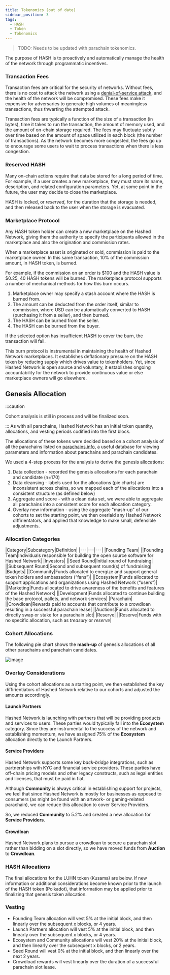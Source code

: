 ```yaml
---
title: Tokenomics (out of date)
sidebar_position: 3
tags:
  - HASH
  - Token
  - Tokenomics
---
```


> TODO: Needs to be updated with parachain tokenomics. 

The purpose of HASH is to proactively and automatically manage the health of the network through programmatic incentives.

### Transaction Fees
Transaction fees are critical for the security of networks. Without fees, there is no cost to attack the network using a [denial-of-service attack](https://www.paloaltonetworks.com/cyberpedia/what-is-a-denial-of-service-attack-dos), and the health of the network will be compromised. These fees make it expensive for adversaries to generate high volumes of meaningless transactions, thus thwarting the attempted attack.

Transaction fees are typically a function of the size of a transaction (in bytes), time it takes to run the transaction, the amount of memory used, and the amount of on-chain storage required. The fees may fluctuate subtly over time based on the amount of space utilized in each block (the number of transactions).  As the network becomes more congested, the fees go up to encourage some users to wait to process transactions when there is less congestion.

### Reserved HASH
Many on-chain actions require that data be stored for a long period of time. For example, if a user creates a new marketplace, they must store its name, description, and related configuration parameters. Yet, at some point in the future, the user may decide to close the marketplace. 

HASH is locked, or *reserved*, for the duration that the storage is needed, and then released back to the user when the storage is evacuated.

### Marketplace Protocol
Any HASH token holder can create a new marketplace on the Hashed Network, giving them the authority to specify the participants allowed in the marketplace and also the origination and commission rates.

When a marketplace asset is originated or sold, commission is paid to the marketplace owner. In this same transaction, 10% of the commission amount, in HASH token, is burned.

For example, if the commission on an order is $100 and the HASH value is $0.25, 40 HASH tokens will be burned. The marketplace protocol supports a number of mechanical methods for how this burn occurs.

1. Marketplace owner may specify a stash account where the HASH is burned from.
2. The amount can be deducted from the order itself, similar to commission, where USD can be automatically converted to HASH (purchasing it from a seller), and then burned.
3. The HASH can be burned from the seller.
4. The HASH can be burned from the buyer.

If the selected option has insufficient HASH to cover the burn, the transaction will fail.

This burn protocol is instrumental in maintaining the health of Hashed Network marketplaces. It establishes deflationary pressure on the HASH token by reducing supply which drives value to tokenholders. Yet, since Hashed Network is open source and voluntary, it establishes ongoing accountability for the network to provide continuous value or else marketplace owners will go elsewhere.

## Genesis Allocation
:::caution

Cohort analysis is still in process and will be finalized soon.

:::
As with all parachains, Hashed Network has an initial token quantity, allocations, and vesting periods codified into the first block. 

The allocations of these tokens were decided based on a cohort analysis of all the parachains listed on [parachains.info](https://parachains.info), a useful database for viewing parameters and information about parachains and parachain candidates.

We used a 4-step process for the analysis to derive the genesis allocations:
1. Data collection - recorded the genesis allocations for each parachain and candidate (n=170)
2. Data cleansing - labels used for the allocations (pie charts) are inconsistent across chains, so we mapped each of the allocations into a consistent structure (as defined below)
3. Aggregate and score - with a clean data set, we were able to aggregate all parachains into a consistent score for each allocation category.
4. Overlay new information - using the aggregate "mash-up" of our cohorts to set the starting point, we then overlaid any Hashed Network diffirientators, and applied that knowledge to make small, defensible adjustments.

### Allocation Categories
 |Category|Subcategory|Definition|
    |---|---|---|
    |Founding Team|
    ||Founding Team|Individuals responsible for building the open source software for Hashed Network|
    |Investors|
    ||Seed Round|Initial round of fundraising|
    ||Subsequent Round|Second and subsequent round(s) of fundraising|
    |Budgets|
    ||Community|Funds allocated to energize and support general token holders and ambassadors (“fans”)|
    ||Ecosystem|Funds allocated to support applications and organizations using Hashed Network (“users”)|
    ||Marketing|Funds allocated to drive awareness of the benefits and features of the Hashed Network|
    ||Development|Funds allocated to continue building the base protocol, pallets, and network services|
    |Parachain|
    ||Crowdloan|Rewards paid to accounts that contribute to a crowdloan resulting in a successful parachain lease|
    ||Auctions|Funds allocated to directly swap or stake for a parachain slot|
    |Reserve|
    ||Reserve|Funds with no specific allocation, such as *treasury* or *reserve*|
    

### Cohort Allocations
The following pie chart shows the **mash-up** of genesis allocations of all other parachains and parachain candidates.

![image](https://user-images.githubusercontent.com/32852271/174317051-4f9ee4ab-6f95-400b-acb7-1d9afdbe0b6b.png)

### Overlay Considerations
Using the cohort allocations as a starting point, we then established the key diffirientiators of Hashed Network relative to our cohorts and adjusted the amounts accordingly.

#### Launch Partners
Hashed Network is launching with partners that will be providing products and services to users. These parties would typically fall into the **Ecosystem** category. Since they are instrumental to the success of the network and establishing momentum, we have assigned 75% of the **Ecosystem** allocation directly to the Launch Partners.

#### Service Providers
Hashed Network supports some key *back-bridge* integrations, such as partnerships with KYC and financial service providers. These parties have off-chain pricing models and other legacy constructs, such as legal entities and licenses, that must be paid in fiat. 

Although **Community** is always critical in establishing support for projects, we feel that since Hashed Network is mostly for businesses as opposed to consumers (as might be found with an artwork- or gaming-related parachain), we can reduce this allocation to cover Service Providers.

So, we reduced **Community** to 5.2% and created a new allocation for **Service Providers**.

#### Crowdloan
Hashed Network plans to pursue a crowdloan to secure a parachain slot rather than bidding on a slot directly, so we have moved funds from **Auction** to **Crowdloan**.

### HASH Allocations
The final allocations for the LUHN token (Kusama) are below. If new information or additional considerations become known prior to the launch of the HASH token (Polkadot), that information may be applied prior to finalizing that genesis token allocation.

### Vesting
- Founding Team allocation will vest 5% at the initial block, and then linearly over the subsequent x blocks, or 4 years.
- Launch Partners allocation will vest 5% at the initial block, and then linearly over the subsequent x blocks, or 4 years.
- Ecosystem and Community allocations will vest 20% at the initial block, and then linearly over the subsequent x blocks, or 2 years.
- Seed Round will vest 0% at the initial block, and then linearly over the next 2 years.
- Crowdload rewards will vest linearly over the duration of a successful parachain slot lease.
